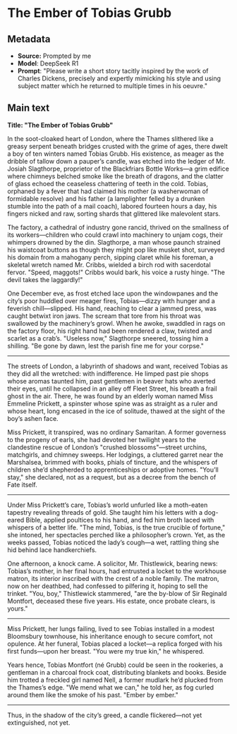 # The Ember of Tobias Grubb

## Metadata

- **Source:** Prompted by me
- **Model**: DeepSeek R1
- **Prompt**: "Please write a short story tacitly inspired by the work of Charles Dickens, precisely and expertly mimicking his style and using subject matter which he returned to multiple times in his oeuvre."

## Main text

**Title: "The Ember of Tobias Grubb"**

In the soot-cloaked heart of London, where the Thames slithered like a greasy serpent beneath bridges crusted with the grime of ages, there dwelt a boy of ten winters named Tobias Grubb. His existence, as meager as the dribble of tallow down a pauper’s candle, was etched into the ledger of Mr. Josiah Slagthorpe, proprietor of the Blackfriars Bottle Works—a grim edifice where chimneys belched smoke like the breath of dragons, and the clatter of glass echoed the ceaseless chattering of teeth in the cold. Tobias, orphaned by a fever that had claimed his mother (a washerwoman of formidable resolve) and his father (a lamplighter felled by a drunken stumble into the path of a mail coach), labored fourteen hours a day, his fingers nicked and raw, sorting shards that glittered like malevolent stars.

The factory, a cathedral of industry gone rancid, thrived on the smallness of its workers—children who could crawl into machinery to unjam cogs, their whimpers drowned by the din. Slagthorpe, a man whose paunch strained his waistcoat buttons as though they might pop like musket shot, surveyed his domain from a mahogany perch, sipping claret while his foreman, a skeletal wretch named Mr. Cribbs, wielded a birch rod with sacerdotal fervor. "Speed, maggots!" Cribbs would bark, his voice a rusty hinge. "The devil takes the laggardly!"

One December eve, as frost etched lace upon the windowpanes and the city’s poor huddled over meager fires, Tobias—dizzy with hunger and a feverish chill—slipped. His hand, reaching to clear a jammed press, was caught betwixt iron jaws. The scream that tore from his throat was swallowed by the machinery’s growl. When he awoke, swaddled in rags on the factory floor, his right hand had been rendered a claw, twisted and scarlet as a crab’s. "Useless now," Slagthorpe sneered, tossing him a shilling. "Be gone by dawn, lest the parish fine me for your corpse."

***

The streets of London, a labyrinth of shadows and want, received Tobias as they did all the wretched: with indifference. He limped past pie shops whose aromas taunted him, past gentlemen in beaver hats who averted their eyes, until he collapsed in an alley off Fleet Street, his breath a frail ghost in the air. There, he was found by an elderly woman named Miss Emmeline Prickett, a spinster whose spine was as straight as a ruler and whose heart, long encased in the ice of solitude, thawed at the sight of the boy’s ashen face.

Miss Prickett, it transpired, was no ordinary Samaritan. A former governess to the progeny of earls, she had devoted her twilight years to the clandestine rescue of London’s "crushed blossoms"—street urchins, matchgirls, and chimney sweeps. Her lodgings, a cluttered garret near the Marshalsea, brimmed with books, phials of tincture, and the whispers of children she’d shepherded to apprenticeships or adoptive homes. "You’ll stay," she declared, not as a request, but as a decree from the bench of Fate itself.

***

Under Miss Prickett’s care, Tobias’s world unfurled like a moth-eaten tapestry revealing threads of gold. She taught him his letters with a dog-eared Bible, applied poultices to his hand, and fed him broth laced with whispers of a better life. "The mind, Tobias, is the true crucible of fortune," she intoned, her spectacles perched like a philosopher’s crown. Yet, as the weeks passed, Tobias noticed the lady’s cough—a wet, rattling thing she hid behind lace handkerchiefs.

One afternoon, a knock came. A solicitor, Mr. Thistlewick, bearing news: Tobias’s mother, in her final hours, had entrusted a locket to the workhouse matron, its interior inscribed with the crest of a noble family. The matron, now on her deathbed, had confessed to pilfering it, hoping to sell the trinket. "You, boy," Thistlewick stammered, "are the by-blow of Sir Reginald Montfort, deceased these five years. His estate, once probate clears, is yours."

***

Miss Prickett, her lungs failing, lived to see Tobias installed in a modest Bloomsbury townhouse, his inheritance enough to secure comfort, not opulence. At her funeral, Tobias placed a locket—a replica forged with his first funds—upon her breast. "You were my true kin," he whispered.

Years hence, Tobias Montfort (né Grubb) could be seen in the rookeries, a gentleman in a charcoal frock coat, distributing blankets and books. Beside him trotted a freckled girl named Nell, a former mudlark he’d plucked from the Thames’s edge. "We mend what we can," he told her, as fog curled around them like the smoke of his past. "Ember by ember."

***

Thus, in the shadow of the city’s greed, a candle flickered—not yet extinguished, not yet.